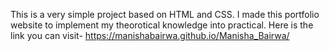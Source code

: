 This is a very simple project based on HTML and CSS. 
I made this portfolio website to implement my theorotical knowledge into practical.
Here is the link you can visit- https://manishabairwa.github.io/Manisha_Bairwa/
